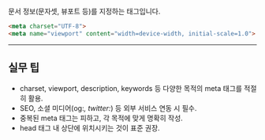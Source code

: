 # <meta>

문서 정보(문자셋, 뷰포트 등)를 지정하는 태그입니다.

```html
<meta charset="UTF-8">
<meta name="viewport" content="width=device-width, initial-scale=1.0">
```

---

## 실무 팁
- charset, viewport, description, keywords 등 다양한 목적의 meta 태그를 적절히 활용.
- SEO, 소셜 미디어(og:*, twitter:*) 등 외부 서비스 연동 시 필수.
- 중복된 meta 태그는 피하고, 각 목적에 맞게 명확히 작성.
- head 태그 내 상단에 위치시키는 것이 표준 권장.
